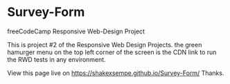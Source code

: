 # Survey-Form
freeCodeCamp Responsive Web-Design Project

This is project #2 of the Responsive Web Design Projects.
the green hamurger menu on the top left corner of the screen is the CDN link to run the RWD tests in any environment.

View this page live on https://shakexsempe.github.io/Survey-Form/
Thanks.

